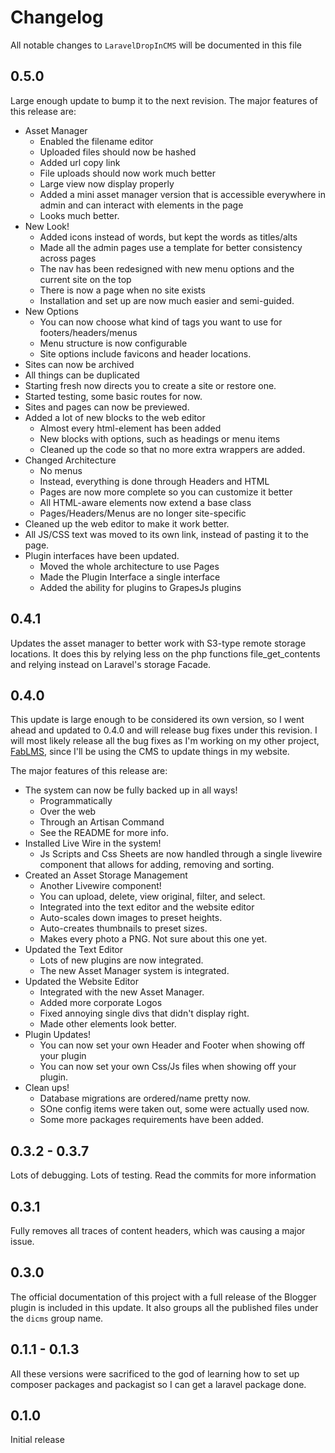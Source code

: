 # Changelog

All notable changes to `LaravelDropInCMS` will be documented in this file

## 0.5.0

Large enough update to bump it to the next revision.
The major features of this release are:

* Asset Manager
    * Enabled the filename editor
    * Uploaded files should now be hashed
    * Added url copy link
    * File uploads should now work much better
    * Large view now display properly
    * Added a mini asset manager version that is accessible everywhere in admin and can interact with elements in the page
    * Looks much better.
* New Look!
    * Added icons instead of words, but kept the words as titles/alts
    * Made all the admin pages use a template for better consistency across pages
    * The nav has been redesigned with new menu options and the current site on the top
    * There is now a page when no site exists
    * Installation and set up are now much easier and semi-guided.
* New Options
    * You can now choose what kind of tags you want to use for footers/headers/menus
    * Menu structure is now configurable
    * Site options include favicons and header locations.
* Sites can now be archived
* All things can be duplicated
* Starting fresh now directs you to create a site or restore one.
* Started testing, some basic routes for now.
* Sites and pages can now be previewed.
* Added a lot of new blocks to the web editor
    * Almost every html-element has been added
    * New blocks with options, such as headings or menu items
    * Cleaned up the code so that no more extra wrappers are added.
* Changed Architecture
    * No menus
    * Instead, everything is done through Headers and HTML
    * Pages are now more complete so you can customize it better
    * All HTML-aware elements now extend a base class
    * Pages/Headers/Menus are no longer site-specific
* Cleaned up the web editor to make it work better.
* All JS/CSS text was moved to its own link, instead of pasting it to the page.
* Plugin interfaces have been updated.
    * Moved the whole architecture to use Pages
    * Made the Plugin Interface a single interface
    * Added the ability for plugins to GrapesJs plugins

## 0.4.1

Updates the asset manager to better work with S3-type remote storage locations. 
It does this by relying less on the php functions file_get_contents
and relying instead on Laravel's storage Facade.

## 0.4.0

This update is large enough to be considered its own version, so I went ahead and updated
to 0.4.0 and will release bug fixes under this revision. I will most likely 
release all the bug fixes as I'm working on my other project, [FabLMS](https://dev.kalinec.net),
since I'll be using the CMS to update things in my website.

The major features of this release are:

* The system can now be fully backed up in all ways!
  * Programmatically
  * Over the web
  * Through an Artisan Command
  * See the README for more info.
* Installed Live Wire in the system!
  * Js Scripts and Css Sheets are now handled through a single
  livewire component that allows for adding, removing and sorting.
* Created an Asset Storage Management
  * Another Livewire component!
  * You can upload, delete, view original, filter, and select.
  * Integrated into the text editor and the website editor
  * Auto-scales down images to preset heights.
  * Auto-creates thumbnails to preset sizes.
  * Makes every photo a PNG. Not sure about this one yet.
* Updated the Text Editor
  * Lots of new plugins are now integrated.
  * The new Asset Manager system is integrated.
* Updated the Website Editor
  * Integrated with the new Asset Manager.
  * Added more corporate Logos
  * Fixed annoying single divs that didn't display right.
  * Made other elements look better.
* Plugin Updates!
  * You can now set your own Header and Footer when showing off your plugin
  * You can now set your own Css/Js files when showing off your plugin.
* Clean ups!
  * Database migrations are ordered/name pretty now.
  * SOne config items were taken out, some were actually used now.
  * Some more packages requirements have been added.


## 0.3.2 - 0.3.7

Lots of debugging. Lots of testing. Read the commits for more information

## 0.3.1

Fully removes all traces of content headers, which was causing a major issue.


## 0.3.0

The official documentation of this project with a full release of the Blogger plugin is
included in this update.  It also groups all the published files under
the `dicms` group name.

## 0.1.1 - 0.1.3

All these versions were sacrificed to the god of learning how to set up composer packages and packagist so I can get a laravel package done.

## 0.1.0

Initial release
